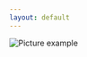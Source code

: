 ```yaml
---
layout: default
---
```

![Picture example](https://raw.githubusercontent.com/kvartirnik/website/gh-pages/images/kvartirnik_photos/15.jpg)



